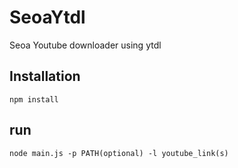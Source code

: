 # SeoaYtdl
Seoa Youtube downloader using ytdl

## Installation
```npm install```

## run
```node main.js -p PATH(optional) -l youtube_link(s)```
